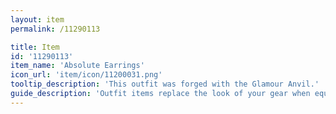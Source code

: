```yaml
---
layout: item
permalink: /11290113

title: Item
id: '11290113'
item_name: 'Absolute Earrings'
icon_url: 'item/icon/11200031.png'
tooltip_description: 'This outfit was forged with the Glamour Anvil.'
guide_description: 'Outfit items replace the look of your gear when equipped.'
---
```

